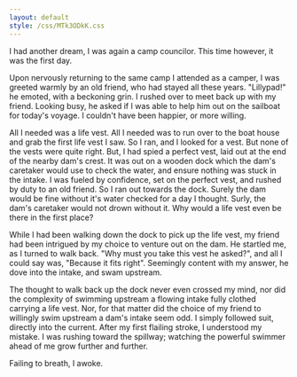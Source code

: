 ```yaml
---
layout: default
style: /css/MTk3ODkK.css
---
```


I had another dream, I was again a camp councilor. This time however, it was the first day.

Upon nervously returning to the same camp I attended as a camper, I was greeted warmly by an old friend, who had stayed all these years. "Lillypad!" he emoted, with a beckoning grin. I rushed over to meet back up with my friend. Looking busy, he asked if I was able to help him out on the sailboat for today's voyage. I couldn't have been happier, or more willing.

All I needed was a life vest. All I needed was to run over to the boat house and grab the first life vest I saw. So I ran, and I looked for a vest. But none of the vests were quite right. But, I had spied a perfect vest, laid out at the end of the nearby dam's crest. It was out on a wooden dock which the dam's caretaker would use to check the water, and ensure nothing was stuck in the intake. I was fueled by confidence, set on the perfect vest, and rushed by duty to an old friend. So I ran out towards the dock. Surely the dam would be fine without it's water checked for a day I thought. Surly, the dam's caretaker would not drown without it. Why would a life vest even be there in the first place?

While I had been walking down the dock to pick up the life vest, my friend had been intrigued by my choice to venture out on the dam. He startled me, as I turned to walk back. "Why must you take this vest he asked?", and all I could say was, "Because it fits right". Seemingly content with my answer, he dove into the intake, and swam upstream.

The thought to walk back up the dock never even crossed my mind, nor did the complexity of swimming upstream a flowing intake fully clothed carrying a life vest. Nor, for that matter did the choice of my friend to willingly swim upstream a dam's intake seem odd. I simply followed suit, directly into the current. After my first flailing stroke, I understood my mistake. I was rushing toward the spillway; watching the powerful swimmer ahead of me grow further and further.

Failing to breath, I awoke.
